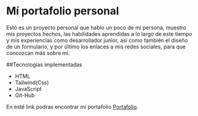 # Mí portafolio personal

Estó es un proyecto personal que hablo un poco de mí persona, muestro mís proyectos hechos, las habilidades aprendidas a lo largo de este tiempo y mis experiencias 
como desarrollador junior, así como también el diseño de un formulario, y por último los enlaces a mis redes sociales, para que concozcan más sobre mí.

##Tecnologías implementadas

- HTML
- Tailwind(Css)
- JavaScript
- Git-Hub

En esté link podras encontrar mí portafolio [Portafolio](https://mauroaf24.github.io/portafolio-Mauro-Fernandez/
).
